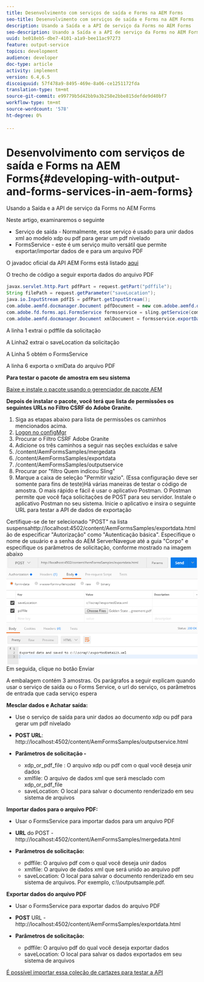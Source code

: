 ```yaml
---
title: Desenvolvimento com serviços de saída e Forms na AEM Forms
seo-title: Desenvolvimento com serviços de saída e Forms na AEM Forms
description: Usando a Saída e a API de serviço da Forms no AEM Forms
seo-description: Usando a Saída e a API de serviço da Forms no AEM Forms
uuid: be018eb5-dbe7-4101-a1a9-bee11ac97273
feature: output-service
topics: development
audience: developer
doc-type: article
activity: implement
version: 6.4,6.5
discoiquuid: 57f478a9-8495-469e-8a06-ce1251172fda
translation-type: tm+mt
source-git-commit: e99779b5d42bb9a3b258e2bbe815defde9d40bf7
workflow-type: tm+mt
source-wordcount: '578'
ht-degree: 0%

---
```



# Desenvolvimento com serviços de saída e Forms na AEM Forms{#developing-with-output-and-forms-services-in-aem-forms}

Usando a Saída e a API de serviço da Forms no AEM Forms

Neste artigo, examinaremos o seguinte

* Serviço de saída - Normalmente, esse serviço é usado para unir dados xml ao modelo xdp ou pdf para gerar um pdf nivelado
* FormsService - este é um serviço muito versátil que permite exportar/importar dados de e para um arquivo PDF

O javadoc oficial da API AEM Forms está listado [aqui](https://helpx.adobe.com/aem-forms/6/javadocs/com/adobe/fd/output/api/package-summary.html)

O trecho de código a seguir exporta dados do arquivo PDF

```java
javax.servlet.http.Part pdfPart = request.getPart("pdffile");
String filePath = request.getParameter("saveLocation");
java.io.InputStream pdfIS = pdfPart.getInputStream();
com.adobe.aemfd.docmanager.Document pdfDocument = new com.adobe.aemfd.docmanager.Document(pdfIS);
com.adobe.fd.forms.api.FormsService formsservice = sling.getService(com.adobe.fd.forms.api.FormsService.class);
com.adobe.aemfd.docmanager.Document xmlDocument = formsservice.exportData(pdfDocument,com.adobe.fd.forms.api.DataFormat.Auto);
```

A linha 1 extrai o pdffile da solicitação

A Linha2 extrai o saveLocation da solicitação

A Linha 5 obtém o FormsService

A linha 6 exporta o xmlData do arquivo PDF

**Para testar o pacote de amostra em seu sistema**

[Baixe e instale o pacote usando o gerenciador de pacote AEM](assets/outputandformsservice.zip)




**Depois de instalar o pacote, você terá que lista de permissões os seguintes URLs no Filtro CSRF do Adobe Granite.**

1. Siga as etapas abaixo para lista de permissões os caminhos mencionados acima.
1. [Logon no configMgr](http://localhost:4502/system/console/configMgr)
1. Procurar o Filtro CSRF Adobe Granite
1. Adicione os três caminhos a seguir nas seções excluídas e salve
1. /content/AemFormsSamples/mergedata
1. /content/AemFormsSamples/exportdata
1. /content/AemFormsSamples/outputservice
1. Procurar por &quot;filtro Quem indicou Sling&quot;
1. Marque a caixa de seleção &quot;Permitir vazio&quot;. (Essa configuração deve ser somente para fins de teste)Há várias maneiras de testar o código de amostra. O mais rápido e fácil é usar o aplicativo Postman. O Postman permite que você faça solicitações de POST para seu servidor. Instale o aplicativo Postman no seu sistema.
Inicie o aplicativo e insira o seguinte URL para testar a API de dados de exportação

Certifique-se de ter selecionado &quot;POST&quot; na lista suspensahttp://localhost:4502/content/AemFormsSamples/exportdata.htmlão de especificar &quot;Autorização&quot; como &quot;Autenticação básica&quot;. Especifique o nome de usuário e a senha do AEM ServerNavegue até a guia &quot;Corpo&quot; e especifique os parâmetros de solicitação, conforme mostrado na imagem abaixo![de exportar](assets/postexport.png)Em seguida, clique no botão Enviar

A embalagem contém 3 amostras. Os parágrafos a seguir explicam quando usar o serviço de saída ou o Forms Service, o url do serviço, os parâmetros de entrada que cada serviço espera

**Mesclar dados e Achatar saída:**

* Use o serviço de saída para unir dados ao documento xdp ou pdf para gerar um pdf nivelado
* **POST URL**: http://localhost:4502/content/AemFormsSamples/outputservice.html
* **Parâmetros de solicitação -**

   * xdp_or_pdf_file : O arquivo xdp ou pdf com o qual você deseja unir dados
   * xmlfile: O arquivo de dados xml que será mesclado com xdp_or_pdf_file
   * saveLocation: O local para salvar o documento renderizado em seu sistema de arquivos

**Importar dados para o arquivo PDF:**
* Usar o FormsService para importar dados para um arquivo PDF
* **URL** do POST - http://localhost:4502/content/AemFormsSamples/mergedata.html
* **Parâmetros de solicitação:**

   * pdffile: O arquivo pdf com o qual você deseja unir dados
   * xmlfile: O arquivo de dados xml que será unido ao arquivo pdf
   * saveLocation: O local para salvar o documento renderizado em seu sistema de arquivos. Por exemplo, c:\\\outputsample.pdf.

**Exportar dados do arquivo PDF**
* Usar o FormsService para exportar dados do arquivo PDF
* **POST** URL - http://localhost:4502/content/AemFormsSamples/exportdata.html
* **Parâmetros de solicitação:**

   * pdffile: O arquivo pdf do qual você deseja exportar dados
   * saveLocation: O local para salvar os dados exportados em seu sistema de arquivos

[É possível importar essa coleção de cartazes para testar a API](assets/document-services-postman-collection.json)

